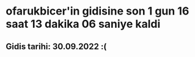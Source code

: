 # ofarukbicer'in gidisine son 1 gun 16 saat 13 dakika 06 saniye kaldi

## Gidis tarihi: 30.09.2022 :(
